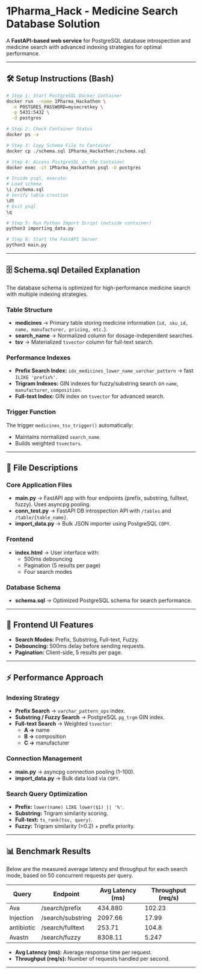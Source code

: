 # 1Pharma_Hack - Medicine Search Database Solution

A **FastAPI-based web service** for PostgreSQL database introspection and medicine search with advanced indexing strategies for optimal performance.

---

## 🛠️ Setup Instructions (Bash)

```bash
# Step 1: Start PostgreSQL Docker Container
docker run --name 1Pharma_Hackathon \
  -e POSTGRES_PASSWORD=mysecretkey \
  -p 5431:5432 \
  -d postgres
```

```bash
# Step 2: Check Container Status
docker ps -a
```

```bash
# Step 3: Copy Schema File to Container
docker cp ./schema.sql 1Pharma_Hackathon:/schema.sql
```

```bash
# Step 4: Access PostgreSQL in the Container
docker exec -it 1Pharma_Hackathon psql -U postgres

# Inside psql, execute:
# Load schema
\i /schema.sql
# Verify table creation
\dt
# Exit psql
\q
```

```bash
# Step 5: Run Python Import Script (outside container)
python3 importing_data.py
```

```bash
# Step 6: Start the FastAPI Server
python3 main.py

```
---

## 🗄️ Schema.sql Detailed Explanation

The database schema is optimized for high-performance medicine search with multiple indexing strategies.

### Table Structure

- **medicines** → Primary table storing medicine information (`id, sku_id, name, manufacturer, pricing, etc.`).
- **search_name** → Normalized column for dosage-independent searches.
- **tsv** → Materialized `tsvector` column for full-text search.

### Performance Indexes

- **Prefix Search Index:** `idx_medicines_lower_name_varchar_pattern` → fast `ILIKE 'prefix%'`.
- **Trigram Indexes:** GIN indexes for fuzzy/substring search on `name`, `manufacturer`, `composition`.
- **Full-text Index:** GIN index on `tsvector` for advanced search.

### Trigger Function

The trigger `medicines_tsv_trigger()` automatically:

- Maintains normalized `search_name`.
- Builds weighted `tsvectors`.

---

## 📂 File Descriptions

### Core Application Files

- **main.py** → FastAPI app with four endpoints (prefix, substring, fulltext, fuzzy). Uses asyncpg pooling.
- **conn_test.py** → FastAPI DB introspection API with `/tables` and `/table/{table_name}`.
- **import_data.py** → Bulk JSON importer using PostgreSQL `COPY`.

### Frontend

- **index.html** → User interface with:
  - 500ms debouncing
  - Pagination (5 results per page)
  - Four search modes

### Database Schema

- **schema.sql** → Optimized PostgreSQL schema for search performance.

---

## 🎨 Frontend UI Features

- **Search Modes:** Prefix, Substring, Full-text, Fuzzy.
- **Debouncing:** 500ms delay before sending requests.
- **Pagination:** Client-side, 5 results per page.

---

## ⚡ Performance Approach

### Indexing Strategy

- **Prefix Search** → `varchar_pattern_ops` index.
- **Substring / Fuzzy Search** → PostgreSQL `pg_trgm` GIN index.
- **Full-text Search** → Weighted `tsvector`:
  - **A →** name
  - **B →** composition
  - **C →** manufacturer

### Connection Management

- **main.py** → asyncpg connection pooling (1–100).
- **import_data.py** → Bulk data load via `COPY`.

### Search Query Optimization

- **Prefix:** `lower(name) LIKE lower($1) || '%'`.
- **Substring:** Trigram similarity scoring.
- **Full-text:** `ts_rank(tsv, query)`.
- **Fuzzy:** Trigram similarity (>0.2) + prefix priority.

---

## 📊 Benchmark Results

Below are the measured average latency and throughput for each search mode, based on 50 concurrent requests per query.

| Query      | Endpoint          | Avg Latency (ms) | Throughput (req/s) |
| ---------- | ----------------- | ---------------- | ------------------ |
| Ava        | /search/prefix    | 434.880          | 102.23             |
| Injection  | /search/substring | 2097.66          | 17.99              |
| antibiotic | /search/fulltext  | 253.71           | 104.8              |
| Avastn     | /search/fuzzy     | 8308.11          | 5.247              |

- **Avg Latency (ms):** Average response time per request.
- **Throughput (req/s):** Number of requests handled per second.

---
